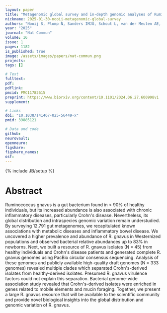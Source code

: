 ```yaml
---
layout: paper
title: "Metagenomic global survey and in-depth genomic analyses of Ruminococcus gnavus reveal differences across host lifestyle and health status"
nickname: 2025-01-30-nooij-metagenomic-global-survey
authors: "Nooij S, Plomp N, Sanders IMJG, Schout L, van der Meulen AE, Terveer EM, Norman JM, Karcher N, Larralde MF, Vossen RHAM, Kloet SL, Faber KN, Harmsen HJM, Zeller GF, Kuijper EJ, Smits WK, Ducarmon QR"
year: "2025"
journal: "Nat Commun"
volume: 16
issue: 1
pages: 1182
is_published: true
image: /assets/images/papers/nat-commun.png
projects:
tags: []

# Text
fulltext:
pdf:
pdflink:
pmcid: PMC11782615
preprint: https://www.biorxiv.org/content/10.1101/2024.06.27.600998v1
supplement:

# Links
doi: "10.1038/s41467-025-56449-x"
pmid: 39885121

# Data and code
github:
neurovault:
openneuro:
figshare:
figshare_names:
osf:
---
```

{% include JB/setup %}

# Abstract

Ruminococcus gnavus is a gut bacterium found in > 90% of healthy individuals, but its increased abundance is also associated with chronic inflammatory diseases, particularly Crohn's disease. Nevertheless, its global distribution and intraspecies genomic variation remain understudied. By surveying 12,791 gut metagenomes, we recapitulated known associations with metabolic diseases and inflammatory bowel disease. We uncovered a higher prevalence and abundance of R. gnavus in Westernized populations and observed bacterial relative abundances up to 83% in newborns. Next, we built a resource of R. gnavus isolates (N = 45) from healthy individuals and Crohn's disease patients and generated complete R. gnavus genomes using PacBio circular consensus sequencing. Analysis of these genomes and publicly available high-quality draft genomes (N = 333 genomes) revealed multiple clades which separated Crohn's-derived isolates from healthy-derived isolates. Presumed R. gnavus virulence factors could not explain this separation. Bacterial genome-wide association study revealed that Crohn's-derived isolates were enriched in genes related to mobile elements and mucin foraging. Together, we present a large R. gnavus resource that will be available to the scientific community and provide novel biological insights into the global distribution and genomic variation of R. gnavus.
